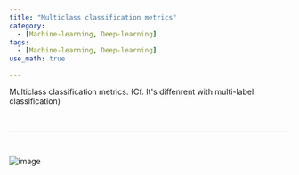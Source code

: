 ```yaml
---
title: "Multiclass classification metrics"
category:
  - [Machine-learning, Deep-learning]
tags:
  - [Machine-learning, Deep-learning]
use_math: true

---
```


Multiclass classification metrics.  (Cf. It's diffenrent with multi-label classification)

<br>

--------------

<br>

![image](https://user-images.githubusercontent.com/71545160/185775135-eada5849-c717-4578-bc38-0943a0490208.png)
